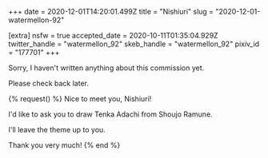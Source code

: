 +++
date = 2020-12-01T14:20:01.499Z
title = "Nishiuri"
slug = "2020-12-01-watermellon-92"

[extra]
nsfw = true
accepted_date = 2020-10-11T01:35:04.929Z
twitter_handle = "watermellon_92"
skeb_handle = "watermellon_92"
pixiv_id = "177701"
+++

Sorry, I haven't written anything about this commission yet.

Please check back later.

{% request() %}
Nice to meet you, Nishiuri!

I'd like to ask you to draw Tenka Adachi from Shoujo Ramune.

I'll leave the theme up to you.

Thank you very much!
{% end %}
